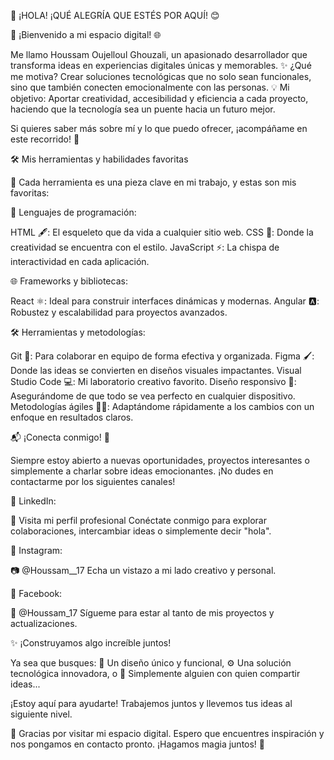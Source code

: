 🌟 ¡HOLA! ¡QUÉ ALEGRÍA QUE ESTÉS POR AQUÍ! 😊

🎉 ¡Bienvenido a mi espacio digital! 🌐

Me llamo Houssam Oujelloul Ghouzali, un apasionado desarrollador que transforma ideas en experiencias digitales únicas y memorables.
✨ ¿Qué me motiva? Crear soluciones tecnológicas que no solo sean funcionales, sino que también conecten emocionalmente con las personas.
💡 Mi objetivo: Aportar creatividad, accesibilidad y eficiencia a cada proyecto, haciendo que la tecnología sea un puente hacia un futuro mejor.

Si quieres saber más sobre mí y lo que puedo ofrecer, ¡acompáñame en este recorrido! 🚀

🛠️ Mis herramientas y habilidades favoritas

🌟 Cada herramienta es una pieza clave en mi trabajo, y estas son mis favoritas:

🔑 Lenguajes de programación:

HTML 🖋️: El esqueleto que da vida a cualquier sitio web.
CSS 🎨: Donde la creatividad se encuentra con el estilo.
JavaScript ⚡: La chispa de interactividad en cada aplicación.

🌐 Frameworks y bibliotecas:

React ⚛️: Ideal para construir interfaces dinámicas y modernas.
Angular 🅰️: Robustez y escalabilidad para proyectos avanzados.

🛠️ Herramientas y metodologías:

Git 🔄: Para colaborar en equipo de forma efectiva y organizada.
Figma 🖌️: Donde las ideas se convierten en diseños visuales impactantes.
Visual Studio Code 💻: Mi laboratorio creativo favorito.
Diseño responsivo 📱: Asegurándome de que todo se vea perfecto en cualquier dispositivo.
Metodologías ágiles 🏃‍♂️: Adaptándome rápidamente a los cambios con un enfoque en resultados claros.

📬 ¡Conecta conmigo! 🌟

Siempre estoy abierto a nuevas oportunidades, proyectos interesantes o simplemente a charlar sobre ideas emocionantes. ¡No dudes en contactarme por los siguientes canales!

🌟 LinkedIn:

🔗 Visita mi perfil profesional
Conéctate conmigo para explorar colaboraciones, intercambiar ideas o simplemente decir "hola".


📸 Instagram:

📷 @Houssam__17
Echa un vistazo a mi lado creativo y personal.

📘 Facebook:

📘 @Houssam_17
Sígueme para estar al tanto de mis proyectos y actualizaciones.

✨ ¡Construyamos algo increíble juntos!

Ya sea que busques:
🎯 Un diseño único y funcional,
⚙️ Una solución tecnológica innovadora, o
🤝 Simplemente alguien con quien compartir ideas...

¡Estoy aquí para ayudarte! Trabajemos juntos y llevemos tus ideas al siguiente nivel.

🌈 Gracias por visitar mi espacio digital.
Espero que encuentres inspiración y nos pongamos en contacto pronto. ¡Hagamos magia juntos! 💫











